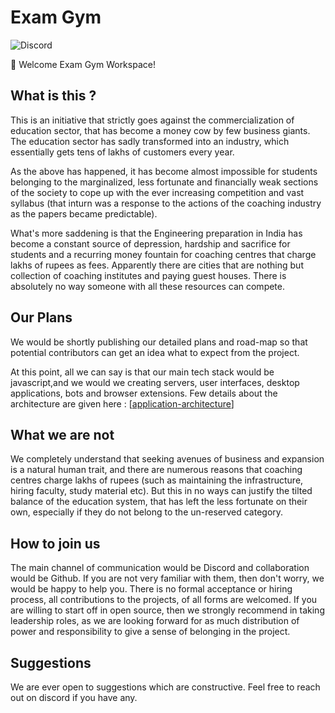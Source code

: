# Exam Gym

![Discord](https://img.shields.io/discord/748605716683554856?style=for-the-badge)

👋 Welcome Exam Gym Workspace!

## What is this ?

This is an initiative that strictly goes against the commercialization of education sector, that has become a money cow by few business giants. The education sector has sadly transformed into an industry, which essentially gets tens of lakhs of customers every year.

As the above has happened, it has become almost impossible for students belonging to the marginalized, less fortunate and financially weak sections of the society to cope up with the ever increasing competition and vast syllabus (that inturn was a response to the actions of the coaching industry as the papers became predictable).

What's more saddening is that the Engineering preparation in India has become a constant source of depression, hardship and sacrifice for students and a recurring money fountain for coaching centres that charge lakhs of rupees as fees. Apparently there are cities that are nothing but collection of coaching institutes and paying guest houses. There is absolutely no way someone with all these resources can compete.

## Our Plans

We would be shortly publishing our detailed plans and road-map so that potential contributors can get an idea what to expect from the project.

At this point, all we can say is that our main tech stack would be javascript,and we would we creating servers, user interfaces, desktop applications, bots and browser extensions. Few details about the architecture are given here : [[application-architecture]]

## What we are not

We completely understand that seeking avenues of business and expansion is a natural human trait, and there are numerous reasons that coaching centres charge lakhs of rupees (such as maintaining the infrastructure, hiring faculty, study material etc). But this in no ways can justify the tilted balance of the education system, that has left the less fortunate on their own, especially if they do not belong to the un-reserved category.

## How to join us

The main channel of communication would be Discord and collaboration would be Github. If you are not very familiar with them, then don't worry, we would be happy to help you. There is no formal acceptance or hiring process, all contributions to the projects, of all forms are welcomed.
If you are willing to start off in open source, then we strongly recommend in taking leadership roles, as we are looking forward for as much distribution of power and responsibility to give a sense of belonging in the project.

## Suggestions

We are ever open to suggestions which are constructive. Feel free to reach out on discord if you have any.

[//begin]: # "Autogenerated link references for markdown compatibility"
[application-architecture]: application-architecture "application-architecture"
[//end]: # "Autogenerated link references"
